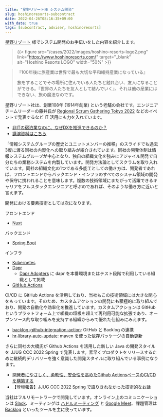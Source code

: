 ```yaml
---
title: "星野リゾート様 システム開発"
slug: hoshinoresorts-subcontract
date: 2022-04-26T08:16:35+09:00
with_date: true
tags: [subcontract, adviser, hoshinoresorts]
---
```


[星野リゾート](https://www.hoshinoresorts.com/) 様でシステム開発のお手伝いをした内容を紹介します。

> {{< figure src="/cases/2022/images/hoshino-resorts-logo2.png" link="https://www.hoshinoresorts.com/" target="_blank" alt="Hoshino Resorts LOGO" width="50%" >}}

> 『100年後に旅産業は世界で最も大切な平和維持産業になっている』
> 
> 旅をすることでその場所に住んでいる人たちと触れ合い、友人になることができる。『世界の人たちを友人として結んでいく』、それは他の産業にはできない、旅の魔法なのです。

星野リゾート社は、創業108年 (1914年創業) という老舗の会社です。エンジニアチームリーダーの藤井氏が [Regional Scrum Gathering Tokyo 2022](https://2022.scrumgatheringtokyo.org/index.html) などのイベントで発表するなど IT 活用にも力を入れています。

* [非ITの宿泊業なのに、なぜDXを推進できるのか？](https://confengine.com/conferences/regional-scrum-gathering-tokyo-2022/proposal/16167/itdx)
* [講演資料はこちら](https://www.slideshare.net/ssuser91c7c7/itdx-250944800)

「情報システムグループの歴史とユニットメンバーの推移」のスライドでも過去3度に渡る同社の内製化への取り組みが紹介されています。同社の開発体制は情報システムグループが中心となり、独自の組織文化を強みにアジャイル開発で自分たちの業務システムを内製しています。開発方法論としてスクラムを取り入れています。同社の組織文化の1つである多能工としての働き方は、開発者であれば、フロントエンドからバックエンド・インフラのすべてのシステム領域の開発や保守に携われることを意味します。複数の技術領域にまたがって活躍できるキャリアをフルスタックエンジニアと呼ぶのであれば、そのような働き方に近いと言えます。

開発における要素技術としては次になります。

フロントエンド
* [Nuxt](https://nuxtjs.org/ja/)

バックエンド
* [Spring Boot](https://spring.io/projects/spring-boot)

インフラ
* [Kubernetes](https://kubernetes.io/)
* [Dapr](https://dapr.io/)
  * [Dapr Adopters](https://github.com/dapr/community/blob/master/ADOPTERS.md) に dapr を本番環境またはテスト段階で利用している組織として掲載
* [GitHub Actions](https://github.co.jp/features/actions)

CI/CD に GitHub Actions を活用しており、当社もこの技術領域には大きな関心をもっています。そのため、カスタムアクションの開発にも積極的に取り組んでおり、開発の自動化や効率化を推進しています。カスタムアクションは GitHub というプラットフォーム上で組織の垣根を超えて再利用可能な拡張であり、オープンソース的な取り組みを支持する組織からみて優れた仕組みにみえます。

* [backlog-github-integration-action](https://github.com/kazamori/backlog-github-integration-action): GitHub と Backlog の連携
* [hr-library-auto-update](https://github.com/HoshinoResort/hr-library-auto-update): maven を使った依存パッケージの自動更新

さらに同社の大橋氏が Github Actions を活用した新しい Java の開発スタイルを JJUG CCC 2022 Spring で発表します。素早くプロダクトをリリースするために継続的デリバリーを強く意識した開発スタイルに取り組んでいる事例になります。

* [開発者にやさしく、柔軟性、安全性を高めたGithub ActionsベースのCI/CDを構築する](https://fortee.jp/jjug-ccc-2022-spring/proposal/153b87bf-85c4-4274-9954-4e3f614724cb)
* [【登壇報告】JJUG CCC 2022 Spring で語りきれなかった技術的なお話](https://note.com/hoshino_technote/n/n6afff42aeee0)

当社はフルリモートワークで開発しています。オンライン上のコミュニケーションは [Slack](https://slack.com/)、ミーティングは [ハドルミーティング](https://slack.com/intl/ja-jp/help/articles/4402059015315-Slack-%E3%81%A7%E3%83%8F%E3%83%89%E3%83%AB%E3%83%9F%E3%83%BC%E3%83%86%E3%82%A3%E3%83%B3%E3%82%B0%E3%82%92%E4%BD%BF%E7%94%A8%E3%81%99%E3%82%8B) と [Google Meet](https://workspace.google.com/products/meet/)、課題管理は [Backlog](https://backlog.com/ja/) といったツールを主に使っています。
